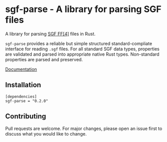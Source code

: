 # sgf-parse - A library for parsing SGF files
A library for parsing [SGF FF\[4\]](https://www.red-bean.com/sgf/sgf4.html)
files in Rust.

`sgf-parse` provides a reliable but simple structured standard-compliate
interface for reading `.sgf` files. For all standard SGF data types, properties
are validated and parsed into appropriate native Rust types. Non-standard
properties are parsed and preserved.

[Documentation](https://docs.rs/sgf-parse)

## Installation
```
[dependencies]
sgf-parse = "0.2.0"
```

## Contributing
Pull requests are welcome. For major changes, please open an issue first to
discuss what you would like to change.
